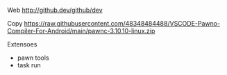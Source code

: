 Web
http://github.dev/github/dev

Copy
https://raw.githubusercontent.com/48348484488/VSCODE-Pawno-Compiler-For-Android/main/pawnc-3.10.10-linux.zip

Extensoes
- pawn tools
- task run
